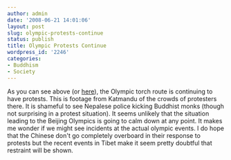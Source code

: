```yaml
---
author: admin
date: '2008-06-21 14:01:06'
layout: post
slug: olympic-protests-continue
status: publish
title: Olympic Protests Continue
wordpress_id: '2246'
categories:
- Buddhism
- Society
---
```


As you can see above (or
[here](http://www.youtube.com/watch?v=LTLorh-D9mI)), the Olympic torch
route is continuing to have protests. This is footage from Katmandu of
the crowds of protesters there. It is shameful to see Nepalese police
kicking Buddhist monks (though not surprising in a protest situation).
It seems unlikely that the situation leading to the Beijing Olympics is
going to calm down at any point. It makes me wonder if we might see
incidents at the actual olympic events. I do hope that the Chinese don't
go completely overboard in their response to protests but the recent
events in Tibet make it seem pretty doubtful that restraint will be
shown.
